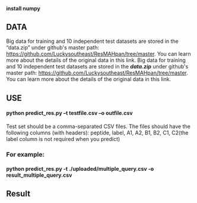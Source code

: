 
#### install numpy<br>
  
## DATA  
Big data for training and 10 independent test datasets are stored in the “data.zip” under github's master path: https://github.com/Luckysoutheast/ResMAHpan/tree/master. You can learn more about the details of the original data in this link.
Big data for training and 10 independent test datasets are stored in the ***data.zip*** under github's master path: https://github.com/Luckysoutheast/ResMAHpan/tree/master. You can learn more about the details of the original data in this link.

## USE<br>
#### python predict_res.py –t  testfile.csv –o outfile.csv  

Test set should be a comma-separated CSV files. The files should have the following columns (with headers):
peptide, label, A1, A2, B1, B2, C1, C2(the label column is not required when you predict)  
  
### For example:  
#### python predict_res.py -t ./uploaded/multiple_query.csv -o result_multiple_query.csv  

## Result

